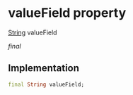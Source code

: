 


# valueField property






[String](https://api.flutter.dev/flutter/dart-core/String-class.html) valueField
  
_final_






## Implementation

```dart
final String valueField;


```








